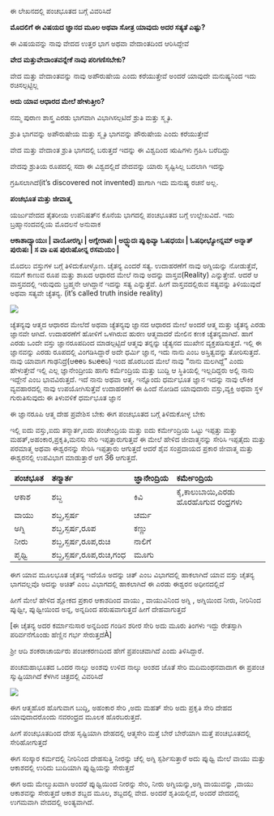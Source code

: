 ಈ ಲೇಖನದಲ್ಲಿ ಪಂಚಭೂತದ ಬಗ್ಗೆ ವಿವರಿಸಿದೆ

**ಮೊದಲಿಗೆ ಈ ವಿಷಯದ ಜ್ಞಾನದ  ಮೂಲ ಅಥವಾ ಸೋತ್ರ ಯಾವುದು ಅದರ ಸತ್ಯತೆ ಎಷ್ಟು?**

ಈ ವಿಷಯವನ್ನು ನಾವು ವೇದದ ಉತ್ತರ ಭಾಗ ಅಥವಾ ವೇದಾಂತದಿಂದ ಆರಿಸಿದ್ದೇವೆ

**ವೇದ ಮತ್ತುವೇದಾಂತವನ್ನೇಕೆ ನಾವು ಪರಿಗಣಿಸಬೇಕು?**

ವೇದ ಮತ್ತು ವೇದಾಂತವನ್ನು ನಾವು ಅಪೌರುಷೇಯ ಎಂದು ಕರೆಯುತ್ತೇವೆ ಅಂದರೆ ಯಾವುದೇ ಮನುಷ್ಯನಿಂದ ಇದು ರಚಿಸಲ್ಪಟ್ಟಿಲ್ಲ

**ಅದು ಯಾವ ಆಧಾರದ ಮೇಲೆ ಹೇಳುತ್ತೀರಿ?**

ನಮ್ಮ ಪುರಾಣ ಶಾಸ್ತ್ರ ಎರಡು ಭಾಗವಾಗಿ ವಿಭಾಗಿಸಲ್ಪಟಿದೆ ಶ್ರುತಿ ಮತ್ತು ಸ್ಮೃತಿ.  

ಶ್ರುತಿ ಭಾಗವನ್ನು ಅಪೌರುಷೇಯ ಮತ್ತು ಸ್ಮೃತಿ ಭಾಗವನ್ನು ಪೌರುಷೇಯ ಎಂದು ಕರೆಯುತ್ತೇವೆ 

ವೇದ ಮತ್ತು ವೇದಾಂತ ಶ್ರುತಿ ಭಾಗದಲ್ಲಿ ಬರುತ್ತದೆ ಇದನ್ನು ಈ ವಿಶ್ವದಿಂದ ಋಷಿಗಳು ಗ್ರಹಿಸಿ ಬರೆದಿದ್ದು 

ವೇದವು ಶ್ರುತಿಯ ರೂಪದಲ್ಲಿ ಸದಾ ಈ  ವಿಶ್ವದಲ್ಲಿದೆ ವೇದವನ್ನು ಯಾರು ಸೃಷ್ಟಿಸಿಲ್ಲ ಬದಲಾಗಿ ಇದನ್ನು

ಗ್ರಹಿಸಲಾಗಿದೆ(it’s discovered not invented) ಹಾಗಾಗಿ ಇದು ಮನುಷ್ಯ ರಚನೆ ಅಲ್ಲ.

**ಪಂಚಭೂತ ಮತ್ತು ಜೀವಾತ್ಮ** 

ಯರ್ಜುವೇದದ ತೈತರೀಯ ಉಪನಿಷತ್‍ನ ಕೊನೆಯ ಭಾಗದಲ್ಲಿ ಪಂಚಭೂತದ ಬಗ್ಗೆ ಉಲ್ಲೇಖವಿದೆ. ಇದು ಬ್ರಹ್ಮಾನಂದವಲ್ಲಿಯ ಮೊದಲನೆ ಅನುವಾಕ

**ಆಕಾಶಾದ್ವಾಯುಃ | ವಾಯೋರಗ್ನಿಃ | ಅಗ್ನೇರಾಪಃ | ಅದ್ಭ್ಯುದಃ ಪುೃಥಿವ್ಯಾ ಓಷಧಯಃ | ಓಷಧೀಭ್ಯೋನ್ನಮ್ ಅನ್ನಾತ್ ಪುರುಷಃ | ಸ ವಾ ಏಷ ಪುರುಷೋನ್ನ ರಸಮಯಂ |**

ಮೊದಲು ವಸ್ತುಗಳ ಬಗ್ಗೆ ತಿಳಿದುಕೋಳ್ಳೊಣ. ಚೈತನ್ಯ ಎಂದರೆ ಸತ್ಯ. ಉದಾಹರಣೆಗೆ ನಾವು ಅಗ್ನಿಯನ್ನು ನೋಡುತ್ತೆವೆ, ನಮಗೆ ಕಾಣುವ ರೂಪ ಮತ್ತು ಶಾಖದ ಆಧಾರದ ಮೇಲೆ ನಾವು ಅದನ್ನು ವಾಸ್ತವ(Reality) ಎನ್ನುತ್ತೇವೆ. ಆದರೆ ಆ ವಾಸ್ತವದಲ್ಲಿ ಇರುವುದು ಬ್ರಹ್ಮನೇ ಆಗಿದ್ದಾನೆ ಇದನ್ನು ಸತ್ಯ ಎನ್ನುತ್ತೆವೆ. ಹೀಗೆ ವಾಸ್ತವದಲ್ಲಿರುವ ಸತ್ಯವನ್ನು ತಿಳಿಯುವುದೆ ಅಥವಾ ಸತ್ಯವೇ ಚ್ಯೆತನ್ಯ. (it’s called truth inside reality) 

![](https://lh3.googleusercontent.com/pw/ACtC-3czQLKwhKFBc6emUvwk5ax8dDuW9Ct4Vv7x2779ivFrtYCoGVZSAT0MSh3W1IntYN07O5Zd5SRYPr5ROIebdNt9wziEc0aYGGsUn7hykp04cOGD7vSre-COnNTDdgriNI2VpBL5ap8xIETpu89Wmy9Q=w422-h322-no)

ಚ್ಯೆತನ್ಯವು ಆತ್ಮದ ಆಧಾರದ ಮೇಲೆದೆ ಅಥವಾ ಚ್ಯೆತನ್ಯವು ಜ್ಞಾನದ ಆಧಾರದ ಮೇಲೆ ಅಂದರೆ ಆತ್ಮ ಮತ್ತು ಚ್ಯೆತನ್ಯ ಎರಡು ಜ್ಞಾನವೇ ಆಗಿದೆ. ಉದಾಹರಣೆಗೆ ಹೋಳಿಗೆ ಒಳಗಿರುವ ಹುರಣ ಆತ್ಮವಾದರೆ ಮೇಲಿನ ಕಣಕ ಚ್ಯೆತನ್ಯವಾಗಿದೆ. ಹಾಗೆ ಎರಡು ಒಂದೇ ವಸ್ತು ಜ್ಞಾನರೂಪದಿಂದ ಮಾಡಲ್ಪಟ್ಟಿದೆ ಆತ್ಮವು ತನ್ನನ್ನು ಚ್ಯೆತ್ಯನದ ಮುಖೇನ ವ್ಯಕ್ತಪಡಿಸುತ್ತದೆ. ಇಲ್ಲಿ ಈ ಜ್ಞಾನವನ್ನು ಎರಡು ರೂಪದಲ್ಲಿ ವಿಂಗಡಿಸಿದ್ದಾರೆ ಅದೇ ಧರ್ಮಿ ಜ್ಞಾನ, ಇದು ನಾನು ಎಂಬ ಅಸ್ತಿತ್ವವನ್ನು ತೋರಿಸುತ್ತದೆ. ನಾವು ಯಾವಾಗ ಗಾಢನಿದ್ರೆ(ಆeeಠಿ sಟeeಠಿ) ಇಂದ ಹೊರಬಂದ ಮೇಲೆ ನಾವು “ನಾನು ಮಲಗಿದ್ದೆ” ಎಂದು ಹೇಳುತ್ತೇವೆ ಇಲ್ಲಿ ಎಲ್ಲ ಜ್ಞಾನೇಂದ್ರೀಯ ಹಾಗು ಕರ್ಮೆಂದ್ರಿಯ ಮತ್ತು ಬುದ್ದಿ ಆ ಸ್ಥಿತಿಯಲ್ಲಿ ಇಲ್ಲದಿದ್ದರು ಅಲ್ಲಿ ನಾನು ಇದ್ದೇನೆ ಎಂಬ ಭಾವವಿರುತ್ತದೆ. ಇದೆ ನಾನು ಅಥವಾ ಆತ್ಮ. ಇನ್ನೊಂದು ಧರ್ಮಭೂತ ಜ್ಞಾನ ಇದನ್ನು ನಾವು ಲೌಕಿಕ ವ್ಯವಹಾರದಲ್ಲಿ ನಾವು ಉಪಯೋಗಿಸುತ್ತೆವೆ ಉದಾಹರಣೆಗೆ ಈ ಹಿಂದೆ ನೋಡಿದ ಯಾವುದಾರು ವಸ್ತು,ವ್ಯಕ್ತಿ ಅಥವಾ ಸ್ಥಳ ಗುರುತಿಸುವುದು ಈ ತಿಳುವಳಿಕೆ ಧರ್ಮಭೂತ ಜ್ಞಾನ

ಈ ಜ್ಞಾನರೂಪಿ ಆತ್ಮ ದೇಹ ಪ್ರವೇಶಿಸ ಬೇಕು ಈಗ ಪಂಚಭೂತದ ಬಗ್ಗೆ ತಿಳಿದುಕೋಳ್ಳ ಬೇಕು

ಇಲ್ಲಿ ಐದು ವಸ್ತು,ಐದು ತನ್ಮಾರ್ತ,ಐದು ಪಂಚೇಂದ್ರಿಯ ಮತ್ತು ಐದು ಕರ್ಮೇಂದ್ರಿಯ ಒಟ್ಟು ಇಪ್ಪತ್ತು ಮತ್ತು ಮಹತ್,ಅಹಂಕಾರ,ಪ್ರಕೃತಿ,ಮನಸು ಸೇರಿ ಇಪ್ಪತ್ತಾರುಗುತ್ತವೆ ಈ ಮೇಲೆ ಹೇಳಿದ ಜೀವಾತ್ಮನನ್ನು ಸೇರಿಸಿ ಇಪ್ಪತೈದು ಮತ್ತು ಪರಮಾತ್ಮ ಅಥವಾ ಈಶ್ವರನನ್ನು ಸೇರಿಸಿ ಇಪ್ಪತ್ತಾರು ಆಗುತ್ತದೆ ಆದರೆ ಶೈವ ಸಂಪ್ರದಾಯದ ಪ್ರಕಾರ ಜೀವಾತ್ಮ ಮತ್ತು ಈಶ್ವರನಲ್ಲಿ ಉಪವಿಭಾಗ ಮಾಡುತ್ತಾರೆ ಆಗ 36 ಆಗುತ್ತದೆ.

|**ಪಂಚಭೂತ**|**ತನ್ಮಾರ್ತ**|**ಜ್ಞಾನೇಂದ್ರಿಯ**|**ಕರ್ಮೇಂದ್ರಿಯ**|
| :- | :- | :- | :- |
|ಆಕಾಶ|ಶಬ್ದ|ಕಿವಿ|ಕೈ,ಕಾಲುಬಾಯಿ,ಎರಡು ಹೊರಹೊಗುವ ರಂಧ್ರಗಳು|
|ವಾಯು|ಶಬ್ದ,ಸ್ಪರ್ಷ|ಚರ್ಮ||
|ಅಗ್ನಿ|ಶಬ್ದ,ಸ್ಪರ್ಷ,ರೂಪ|ಕಣ್ಣು||
|ನೀರು|ಶಬ್ದ,ಸ್ಪರ್ಷ,ರೂಪ,ರುಚಿ|ನಾಲಿಗೆ||
|ಪೃಥ್ವಿ|ಶಬ್ದ,ಸ್ಪರ್ಷ,ರೂಪ,ರುಚಿ,ಗಂಧ|ಮೂಗು||

ಈಗ ಯಾವ ಮೂಲಭೂತ ಚೈತನ್ಯ ಇದೆಯೊ ಅದನ್ನು ಚಿತ್ ಎಂಬ ವಿಭಾಗದಲ್ಲಿ ಹಾಕಲಾಗಿದೆ ಯಾವ ವಸ್ತು ಚೈತನ್ಯ ಭಾಗವಲ್ಲವೊ ಅದನ್ನು ಅಚಿತ್ ಎಂಬ ವಿಭಾಗದಲ್ಲಿ ಹಾಕಲಾಗಿದೆ ಈ ಎರಡು ಈಶ್ವರನ ಅಧೀನದಲ್ಲಿದೆ

ಹೀಗೆ ಮೇಲೆ ಹೇಳಿದ ಶ್ಲೋಕದ ಪ್ರಕಾರ ಆಕಾಶದಿಂದ ವಾಯು , ವಾಯುವಿನಿಂದ ಅಗ್ನಿ , ಅಗ್ನಿಯಿಂದ ನೀರು, ನೀರಿನಿಂದ ಪುೃಥ್ವೀ, ಪುೃಥ್ವೀಯಿಂದ ಅನ್ನ, ಅನ್ನದಿಂದ ಪರುಷವಾಗುತ್ತದೆ ಹೀಗೆ ದೇಹವಾಗುತ್ತದೆ

[ಈ ಚೈತನ್ಯ ಅದರ ಕರ್ಮಾನುಸಾರ ಅನ್ನದಿಂದ ಗಂಡಿನ ಶರೀರ ಸೇರಿ ಅದು ಮೂರು ತಿಂಗಳು ಇದ್ದು ರೇತಸ್ಸಾಗಿ ಪರಿರ್ವನೆಗೊಂಡು ಹೆಣ್ಣಿನ ಗರ್ಭ ಸೇರುತ್ತದೆÀ]

ಶ್ರೀ ಆದಿ ಶಂಕರಾಚಾರ್ಯರು ಪಂಚೀಕರಣದಿಂದ ಹೇಗೆ ಪ್ರಪಂಚವಾಗಿದೆ ಎಂದು ತಿಳಿಸಿದ್ದಾರೆ.

ಪಂಚಮಹಾಭೂತದ ಒಂದರ ನಾಲ್ಕು ಅಂಶವು ಉಳಿದ ನಾಲ್ಕು ಅಂಶದ ಜೊತೆ ಸೇರಿ ಮದಿಮಂಥನವಾದಾಗ ಈ ಪ್ರಪಂಚ ಸುೃಷ್ಟಿಯಾಗಿದೆ ಕೆಳಗಿನ ಚಿತ್ರದಲ್ಲಿ ವಿವರಿಸಿದೆ

![](https://lh3.googleusercontent.com/pw/ACtC-3eziTdh9GBB-2UnWQAyBeu1Ybtza9GTTePnW5FwXpAKlk9A7LMJ0lAppV1JdpACGe2wNPzHN8OxXJUIoo5cQUYs67FEHGqvQqN-Zrqmr61HuI77978QfpJ8fKaBB1vtwOoDK6xpqHHWbjUyYfHjKebU=w818-h252-no)

ಈಗ ಆತ್ಮಹೊರ ಹೊಗುವಾಗ ಬುದ್ದಿ, ಅಹಂಕಾರ ಸೇರಿ ,ಅದು ಮಹತ್ ಸೇರಿ ಅದು ಪ್ರಕೃತಿ ಸೇರಿ ದೇಹದ ಯಾವುದಾದರೊಂದು ನವರಂಧ್ರದ ಮೂಲಕ ಹೊರಬರುತ್ತದೆ.

ಹೀಗೆ ಪಂಚಭೂತದಿಂದ ದೇಹ ಸೃಷ್ಟಿಯಾಗಿ ದೇಹದಲ್ಲಿ ಆತ್ಮಸೇರಿ ಮತ್ತೆ ಬೇರೆ ಬೇರೆಯಾಗಿ ಮತ್ತೆ ಪಂಚಭೂತದಲ್ಲಿ ಸೇರಿಹೋಗುತ್ತದೆ

ಈಗ ಸಂಸ್ಕಾರ ಕರ್ಮದಲ್ಲಿ ನೀರಿನಿಂದ ದೇಹಸುತ್ತಿ ನೀರನ್ನು ಚೆಲ್ಲಿ ಅಗ್ನಿ ಸ್ಪರ್ಶಿಸುತ್ತಾರೆ ಅದು ಪುೃಥ್ವಿ ಮೇಲೆ  ವಾಯು ಮತ್ತು ಆಕಾಶದಲ್ಲಿ ಉರಿದು ಬುದಿಯಾಗಿ  ಪುೃಥ್ವಿಯನ್ನು ಸೇರುತ್ತದೆ

ಈಗ ಅದು ಮೇಲ್ಮುಖವಾಗಿ ಅಂದರೆ ಪುೃಥ್ವಿಯಿಂದ ನೀರನ್ನು ಸೇರಿ, ನೀರು ಅಗ್ನಿಯನ್ನು,ಅಗ್ನಿ ವಾಯುವನ್ನು ,ವಾಯು ಆಕಾಶವನ್ನು ಸೇರುತ್ತದೆ ಆಕಾಶ ಶಬ್ದದ ಮೂಲ, ಶಬ್ದದಲ್ಲಿ ವೇದ. ಅಂದರೆ ಶೃತಿಯಲ್ಲಿದೆ, ಅಂದರೆ ವೇದದಲ್ಲಿ ಉಗಮವಾಗಿ ವೇದದಲ್ಲಿ ಅಂತ್ಯವಾಗಿದೆ.




